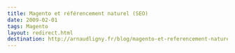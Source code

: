 ```yaml
---
title: Magento et référencement naturel (SEO)
date: 2009-02-01
tags: Magento
layout: redirect.html
destination: http://arnaudligny.fr/blog/magento-et-referencement-naturel-seo/
---
```

